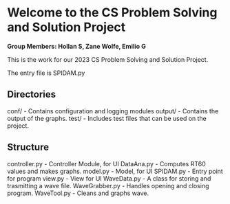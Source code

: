 # Welcome to the CS Problem Solving and Solution Project
**Group Members: Hollan S, Zane Wolfe, Emilio G**

This is the work for our 2023 CS Problem Solving and Solution Project.

The entry file is SPIDAM.py

## Directories
conf/ - Contains configuration and logging modules
output/ - Contains the output of the graphs.
test/ - Includes test files that can be used on the project.

## Structure
controller.py - Controller Module, for UI
DataAna.py - Computes RT60 values and makes graphs.
model.py - Model, for UI
SPIDAM.py - Entry point for program
view.py - View for UI
WaveData.py - A class for storing and trasmitting a wave file.
WaveGrabber.py - Handles opening and closing program.
WaveTool.py - Cleans and graphs wave.